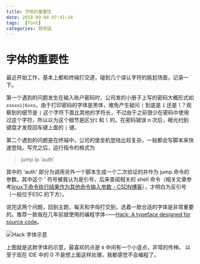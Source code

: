 ```yaml
---
title: 字体的重要性
date: 2018-09-04 07:41:14
tags:  [font]
categories: 程序园
---
```


# 字体的重要性

最近开始工作，基本上都和终端打交道，碰到几个误认字符的尴尬场面，记录一下。

第一个遇到的问题发生在输入账户密码时，公司发的小册子上写的密码大概形式如`xxxxxi|6xxx`。由于打印密码的字体是黑体，难免产生疑问 `|` 到底是 `I` 还是 `l`？观察到的细节是 `|` 这个字符下面比其他的字符长，不过由于之前很少在密码中使用过这个字符，所以以为这个细节是区分`I` 和 `l` 的。在密码错误 n 次后，眼光扫到键盘才发现回车键上面的 `|` 键。

第二个遇到的问题是在终端中，公司的堡垒机登陆比较复杂，一般都会写脚本来快速登陆。写完之后，运行指令的格式为 

> jump ip 	&apos;auth&apos; 

其中的 &apos;auth&apos; 部分为调用另外一个脚本生成一个二次验证的并作为 jump 命令的参数。其中这个 &apos; 符号被我认为是引号，后来查阅相关的 shell 命令（相关文章参考[linux下命令执行结果作为其他命令输入参数 - CSDN博客](https://blog.csdn.net/a515983690/article/details/51554297/)），才明白为反引号（一般位于ESC 的下方）。

说完这两个问题，回到主题，每天和字母打交到，选着一款合适的字体是非常重要的。推荐一款我在几年前就使用的编程字体——[Hack: A typeface designed for source code](https://github.com/source-foundry/Hack)。

![Hack 字体示意](https://media.xiang578.com/15348602272400.png)

上图就是这款字体的示意，最喜欢的点是 `0` 中间有一个小竖点，非常的传神。 以至于现在 IDE 中的 0 不是想上面这样处理，我都感觉不会编程了。
